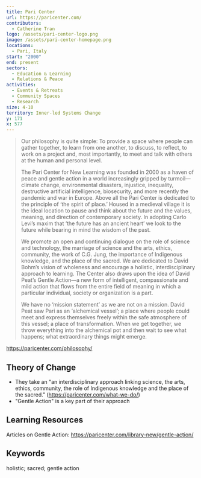 ```yaml
---
title: Pari Center
url: https://paricenter.com/
contributors:
  - Catherine Tran
logo: /assets/pari-center-logo.png
image: /assets/pari-center-homepage.png
locations:
  - Pari, Italy
start: "2000"
end: present
sectors:
  - Education & Learning
  - Relations & Peace
activities:
  - Events & Retreats
  - Community Spaces
  - Research
size: 4-10
territory: Inner-led Systems Change
y: 171
x: 577
---
```

> Our philosophy is quite simple: To provide a space where people can gather together, to learn from one another, to discuss, to reflect, to work on a project and, most importantly, to meet and talk with others at the human and personal level.
>
> The Pari Center for New Learning was founded in 2000 as a haven of peace and gentle action in a world increasingly gripped by turmoil—climate change, environmental disasters, injustice, inequality, destructive artificial intelligence, biosecurity, and more recently the pandemic and war in Europe. Above all the Pari Center is dedicated to the principle of ‘the spirit of place.’ Housed in a medieval village it is the ideal location to pause and think about the future and the values, meaning, and direction of contemporary society. In adopting Carlo Levi’s maxim that ‘the future has an ancient heart’ we look to the future while bearing in mind the wisdom of the past.
> 
> We promote an open and continuing dialogue on the role of science and technology, the marriage of science and the arts, ethics, community, the work of C.G. Jung, the importance of Indigenous knowledge, and the place of the sacred. We are dedicated to David Bohm’s vision of wholeness and encourage a holistic, interdisciplinary approach to learning. The Center also draws upon the idea of David Peat’s Gentle Action—a new form of intelligent, compassionate and mild action that flows from the entire field of meaning in which a particular individual, society or organization is a part.
> 
> We have no ‘mission statement’ as we are not on a mission. David Peat saw Pari as an ‘alchemical vessel’; a place where people could meet and express themselves freely within the safe atmosphere of this vessel; a place of transformation. When we get together, we throw everything into the alchemical pot and then wait to see what happens; what extraordinary things might emerge.

https://paricenter.com/philosophy/ 

## Theory of Change

- They take an "an interdisciplinary approach linking science, the arts, ethics, community, the role of Indigenous knowledge and the place of the sacred." (https://paricenter.com/what-we-do/)
- "Gentle Action" is a key part of their approach

## Learning Resources

Articles on Gentle Action: https://paricenter.com/library-new/gentle-action/ 

## Keywords

holistic; sacred; gentle action
